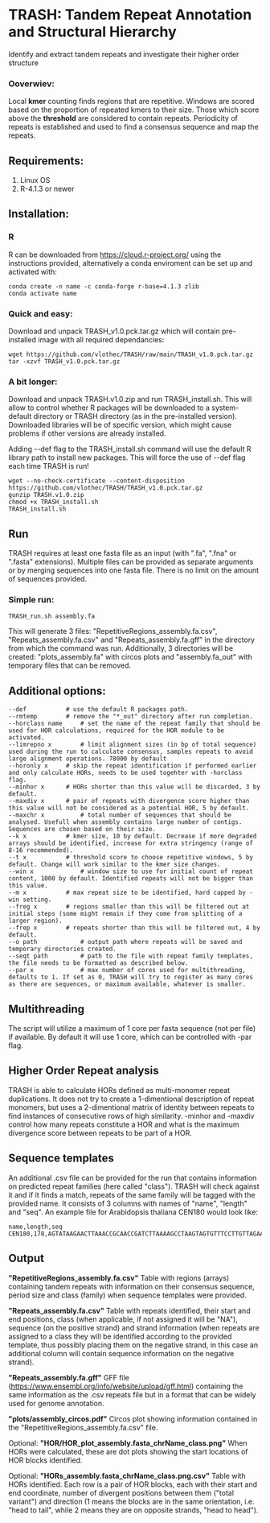 # TRASH: Tandem Repeat Annotation and Structural Hierarchy
Identify and extract tandem repeats and investigate their higher order structure 

### Ooverwiev:
Local **kmer** counting finds regions that are repetitive. Windows are scored based on the proportion of repeated kmers to their size. Those which score above the **threshold** are considered to contain repeats. Periodicity of repeats is established and used to find a consensus sequence and map the repeats.

## Requirements:

1. Linux OS
2. R-4.1.3 or newer

## Installation:

### R
R can be downloaded from https://cloud.r-project.org/ using the instructions provided, alternatively a conda enviroment can be set up and activated with:
```
conda create -n name -c conda-forge r-base=4.1.3 zlib
conda activate name
```
### Quick and easy:
Download and unpack TRASH_v1.0.pck.tar.gz which will contain pre-installed image with all required dependancies:
```
wget https://github.com/vlothec/TRASH/raw/main/TRASH_v1.0.pck.tar.gz
tar -xzvf TRASH_v1.0.pck.tar.gz
```
### A bit longer:
Download and unpack TRASH.v1.0.zip and run TRASH_install.sh. This will allow to control whether R packages will be downloaded to a system-default directory or TRASH directory (as in the pre-installed version). Downloaded libraries will be of specific version, which might cause problems if other versions are already installed.

Adding --def flag to the TRASH_install.sh command will use the default R library path to install new packages. This will force the use of --def flag each time TRASH is run!
```
wget --no-check-certificate --content-disposition https://github.com/vlothec/TRASH/TRASH_v1.0.pck.tar.gz
gunzip TRASH.v1.0.zip
chmod +x TRASH_install.sh
TRASH_install.sh
```

## Run
TRASH requires at least one fasta file as an input (with ".fa", ".fna" or ".fasta" extensions). Multiple files can be provided as separate arguments or by merging sequences into one fasta file. There is no limit on the amount of sequences provided.
### Simple run:
```
TRASH_run.sh assembly.fa
```
This will generate 3 files: "RepetitiveRegions_assembly.fa.csv", "Repeats_assembly.fa.csv" and "Repeats_assembly.fa.gff" in the directory from which the command was run. Additionally, 3 directories will be created: "plots_assembly.fa" with circos plots and "assembly.fa_out" with temporary files that can be removed.

## Additional options:

```
--def 			# use the default R packages path.
--rmtemp 		# remove the "*_out" directory after run completion.
--horclass name		# set the name of the repeat family that should be used for HOR calculations, required for the HOR module to be activated.
--limrepno x		# limit alignment sizes (in bp of total sequence) used during the run to calculate consensus, samples repeats to avoid large alignment operations. 78000 by default
--horonly x		# skip the repeat identification if performed earlier and only calculate HORs, needs to be used togehter with -horclass flag.
--minhor x		# HORs shorter than this value will be discarded, 3 by default.
--maxdiv x		# pair of repeats with divergence score higher than this value will not be considered as a potential HOR, 5 by default.
--maxchr x  		# total number of sequences that should be analysed. Usefull when assembly contains large number of contigs. Sequences are chosen based on their size.
--k x			# kmer size, 10 by default. Decrease if more degraded arrays should be identified, increase for extra stringency (range of 8-16 recommended).
--t x 			# threshold score to choose repetitive windows, 5 by default. Change will work similar to the kmer size changes.
--win x 			# window size to use for initial count of repeat content, 1000 by default. Identified repeats will not be bigger than this value.
--m x 			# max repeat size to be identified, hard capped by -win setting.
--freg x 		# regions smaller than this will be filtered out at initial steps (some might remain if they come from splitting of a larger region).
--frep x 		# repeats shorter than this will be filtered out, 4 by default.
--o path			# output path where repeats will be saved and temporary directories created.
--seqt path 		# path to the file with repeat family templates, the file needs to be formatted as described below.
--par x 			# max number of cores used for multithreading, defaults to 1. If set as 0, TRASH will try to register as many cores as there are sequences, or maximum available, whatever is smaller.
```


## Multithreading
The script will utilize a maximum of 1 core per fasta sequence (not per file) if available. By default it will use 1 core, which can be controlled with -par flag. 


## Higher Order Repeat analysis
TRASH is able to calculate HORs defined as multi-monomer repeat duplications. It does not try to create a 1-dimentional description of repeat monomers, but uses a 2-dimentional matrix of identity between repeats to find instances of consecutive rows of high similarity. -minhor and -maxdiv control how many repeats constitute a HOR and what is the maximum divergence score between repeats to be part of a HOR.


## Sequence templates
An additional .csv file can be provided for the run that contains information on predicted repeat families (here called "class"). TRASH will check against it and if it finds a match, repeats of the same family will be tagged with the provided name. It consists of 3 columns with names of "name", "length" and "seq". An example file for Arabidopsis thaliana CEN180 would look like:
```
name,length,seq
CEN180,178,AGTATAAGAACTTAAACCGCAACCGATCTTAAAAGCCTAAGTAGTGTTTCCTTGTTAGAAGACACAAAGCCAAAGACTCATATGGACTTTGGCTACACCATGAAAGCTTTGAGAAGCAAGAAGAAGGTTGGTTAGTGTTTTGGAGTCGAATATGACTTGATGTCATGTGTATGATTG
```

## Output

**"RepetitiveRegions_assembly.fa.csv"**
Table with regions (arrays) containing tandem repeats with information on their consensus sequence, period size and class (family) when sequence templates were provided.

**"Repeats_assembly.fa.csv"**
Table with repeats identified, their start and end positions, class (when applicable, if not assigned it will be "NA"), sequence (on the positive strand) and strand information (when repeats are assigned to a class they will be identified according to the provided template, thus possibly placing them on the negative strand, in this case an additional column will contain sequence information on the negative strand).

**"Repeats_assembly.fa.gff"**
GFF file (https://www.ensembl.org/info/website/upload/gff.html) containing the same information as the .csv repeats file but in a format that can be widely used for genome annotation.

**"plots/assembly_circos.pdf"**
Circos plot showing information contained in the "RepetitiveRegions_assembly.fa.csv" file.

Optional: **"HOR/HOR_plot_assembly.fasta_chrName_class.png"**
When HORs were calculated, these are dot plots showing the start locations of HOR blocks identified.

Optional: **"HORs_assembly.fasta_chrName_class.png.csv"**
Table with HORs identified. Each row is a pair of HOR blocks, each with their start and end coordinate, number of divergent positions between them ("total variant") and direction (1 means the blocks are in the same orientation, i.e. "head to tail", while 2 means they are on opposite strands, "head to head").
